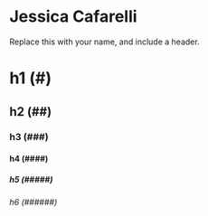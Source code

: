 # Jessica Cafarelli
Replace this with your name, and include a header.
# h1        (#)
## h2       (##)
### h3      (###)
#### h4     (####)
##### h5    (#####)
###### h6   (######)
